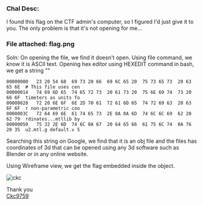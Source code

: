 ### Chal Desc:  
I found this flag on the CTF admin's computer, so I figured I'd just give it to you. The only problem is that it's not opening for me...

### File attached: flag.png

Soln: On opening the file, we find it doesn't open. Using file command, we know it is ASCII text.
Opening hex editor using HEXEDIT command in bash, we get a string ""

```hex
00000000   23 20 54 68  69 73 20 66  69 6C 65 20  75 73 65 73  20 63 65 6E  # This file uses cen
00000014   74 69 6D 65  74 65 72 73  20 61 73 20  75 6E 69 74  73 20 66 6F  timeters as units fo
00000028   72 20 6E 6F  6E 2D 70 61  72 61 6D 65  74 72 69 63  20 63 6F 6F  r non-parametric coo
0000003C   72 64 69 6E  61 74 65 73  2E 0A 0A 6D  74 6C 6C 69  62 20 62 79  rdinates...mtllib by
00000050   75 32 2E 6D  74 6C 0A 67  20 64 65 66  61 75 6C 74  0A 76 20 35  u2.mtl.g default.v 5
```

Searching this string on Google, we find that it is an obj file and the files has coordinates of 3d that can be opened using any 3d software such as Blender or in any online website.

Using Wireframe view, we get the flag embedded inside the object.

![ckc](https://user-images.githubusercontent.com/95117634/171040409-07637285-cb74-46f2-b20d-6c95090927f6.png)

Thank you  
[Ckc9759](https://github.com/ckc1404)
